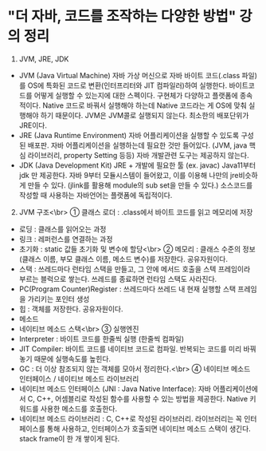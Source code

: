 # "더 자바, 코드를 조작하는 다양한 방법" 강의 정리
1. JVM, JRE, JDK
* JVM (Java Virtual Machine) 자바 가상 머신으로 자바 바이트 코드(.class 파일)를 OS에 특화된 코드로 변환(인터프리터와 JIT 컴파일러)하여 실행한다. 바이트코   드를 어떻게 실행할 수 있는지에 대한 스펙이다. 구현체가 다양하고 플랫폼에 종속적이다. Native 코드로 바꿔서 실행해야 하는데 Native 코드라는 게 OS에 맞춰 실행해야   하기 때문이다. JVM은 JVM콜로 실행되지 않는다. 최소한의 배포단위가 JRE이다.
* JRE (Java Runtime Environment) 자바 어플리케이션을 실행할 수 있도록 구성된 배포판. 자바 어플리케이션을 실행하는데 필요한 것만 들어있다. (JVM, java 핵심   라이브러리, property Setting 등등) 자바 개발관련 도구는 제공하지 않는다.
* JDK (Java Development Kit) JRE + 개발에 필요한 툴 (ex. javac) Java11부터 jdk 만 제공한다. 자바 9부터 모듈시스템이 들어왔고, 이를 이용해 나만의     jre비슷하게 만들 수 있다. (jlink를 활용해 module의 sub set을 만들 수 있다.) 소스코드를 작성할 때 사용하는 자바언어는 플랫폼에 독립적이다.

2. JVM 구조<\br>
 ① 클래스 로더 : .class에서 바이트 코드를 읽고 메모리에 저장
  - 로딩 : 클래스를 읽어오는 과정
  - 링크 : 레퍼런스를 연결하는 과정
  - 초기화 : static 값들 초기화 및 변수에 할당<\br>
 ② 메모리 : 클래스 수준의 정보(클래스 이름, 부모 클래스 이름, 메소드 변수)를 저장한다. 공유자원이다.
  - 스택 : 쓰레드마다 런타임 스택을 만들고, 그 안에 메서드 호출을 스텍 프레임이라 부르는 블럭으로 쌓는다. 쓰레드를 종료하면 런타임 스택도 사라진다.
  - PC(Program Counter)Register : 쓰레드마다 쓰레드 내 현재 실행할 스택 프레임을 가리키는 포인터 생성
  - 힙 : 객체를 저장한다. 공유자원이다.
  - 메소드
  - 네이티브 메소드 스택<\br>
 ③ 실행엔진 
  - Interpreter : 바이트 코드를 한줄씩 실행 (한줄씩 컴파일)
  - JIT Compiler: 바이트 코드를 네이티브 코드로 컴파일. 반복되는 코드를 미리 바꿔놓기 때문에 실행속도를 높힌다.
  - GC : 더 이상 참조되지 않는 객체를 모아서 정리한다.<\br>
 ④ 네이티브 메소드 인터페이스 / 네이티브 메소드 라이브러리
  - 네이티브 메소드 인터페이스 (JNI : Java Native Interface): 자바 어플리케이션에서 C, C++, 어셈블리로 작성된 함수를 사용할 수 있는 방법을 제공한다. 
    Native 키워드를 사용한 메소드를 호출한다.
  - 네이티브 메소드 라이브러리 : C, C++로 작성된 라이브러리. 
  라이브러리는 꼭 인터페이스를 통해 사용하고, 인터페이스가 호출되면 네이티브 메소드 스택이 생긴다. stack frame이 한 개 쌓이게 된다.
